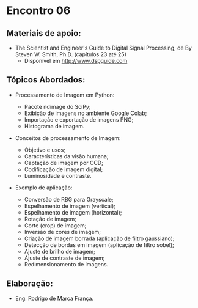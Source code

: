 # Encontro 06

## Materiais de apoio:

* The Scientist and Engineer's Guide to Digital Signal Processing, de By Steven W. Smith, Ph.D. (capítulos 23 até 25)
	* Disponível em http://www.dspguide.com

## Tópicos Abordados:

* Processamento de Imagem em Python:
  * Pacote ndimage do SciPy;
  * Exibição de imagens no ambiente Google Colab;
  * Importação e exportação de imagens PNG;
  * Histograma de imagem.

* Conceitos de processamento de Imagem:
  * Objetivo e usos;
  * Características da visão humana;
  * Captação de imagem por CCD;
  * Codificação de imagem digital;
  * Luminosidade e contraste.

* Exemplo de aplicação:
  * Conversão de RBG para Grayscale;
  * Espelhamento de imagem (vertical);
  * Espelhamento de imagem (horizontal);
  * Rotação de imagem;
  * Corte (crop) de imagem;
  * Inversão de cores de imagem;
  * Criação de imagem borrada (aplicação de filtro gaussiano);
  * Detecção de bordas em imagem (aplicação de filtro sobel);
  * Ajuste de brilho de imagem;
  * Ajuste de contraste de imagem;
  * Redimensionamento de imagens.

## Elaboração:
* Eng. Rodrigo de Marca França.
